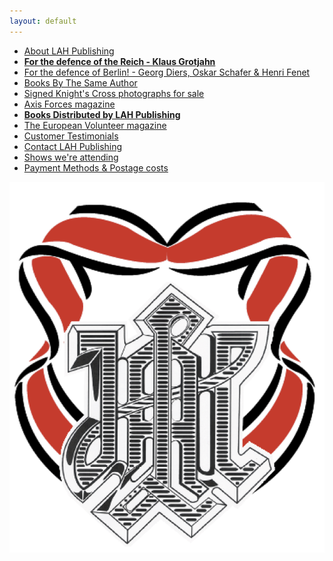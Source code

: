 ```yaml
---
layout: default
---
```


<nav>
  <ul class="over">
    <li><a href="./about.html">About LAH Publishing</a></li>
    <li><a href="./reich_detail.html"><b>For the defence of the Reich - Klaus Grotjahn</b></a></li>
    <li><a href="./berlin_detail.html">For the defence of Berlin! - Georg Diers, Oskar Schafer & Henri Fenet</a></li>
    <li><a href="./books.html">Books By The Same Author</a></li>
    <li><a href="https://www.lahphotographs.com">Signed Knight's Cross photographs for sale</a></li>
    <li><a href="./axisforces.html">Axis Forces magazine</a></li>
    <li><a href="./published.html"><b>Books Distributed by LAH Publishing</b></a></li>
    <li><a href="./europeanvolunteer.html">The European Volunteer magazine</a></li>
    <li><a href="./testimonials.html">Customer Testimonials</a></li>
    <li><a href="./contact.html">Contact LAH Publishing</a></li>
    <li><a href="./shows.html">Shows we're attending </a></li>
    <li><a href="./payment&postage.html">Payment Methods &amp; Postage costs </a></li>
  </ul>
</nav>

<div id="logo">
  <img src="./assets/logo.png">
</div>
